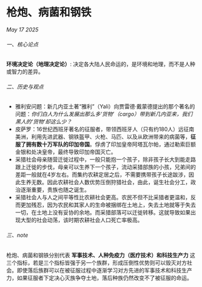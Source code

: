 # 枪炮、病菌和钢铁
*May 17 2025*
###### 一、核心论点
**环境决定论（地理决定论）**: 决定各大陆人民命运的，是环境和地理，而不是人种或智力的差异。
###### 二、历史与观点
- 雅利安问题：新几内亚土著“雅利”（Yali）向贾雷德·戴蒙德提出的那个著名的问题：*你们白人为什么发展出那么多‘货物’（cargo）带到新几内亚来，我们黑人的‘货物’却这么少？*
- 皮萨罗：16世纪西班牙著名的征服者，带领西班牙人（只有约180人）远征南美洲，利用先进武器、钢铁盔甲、火枪、马匹、以及从欧洲带来的病菌等，**征服了拥有数十万军队的印加帝国**。俘虏了印加皇帝阿塔瓦尔帕，通过勒索巨额金银和处决皇帝，最终导致印加帝国灭亡。
- 采猎社会母亲随营迁徙过程中，一般只能抱一个孩子，除非孩子长大到能走路跟上迁徙的步伐，母亲可以生养下一个孩子，流动采猎部族的小孩，兄弟间的差距一般就在4岁左右。而集约农耕定居之后，不需要携带孩子长途跋涉，因此生养无数。因此农耕社会人数优势压倒狩猎社会，由此，诞生社会分工，政治逐渐重要，贵族也随之诞生。
- 采猎社会人与人之间平等性比农耕社会更高。农民不但不比采猎者更温和，反而更加残忍，因为农民和其家人的生命被捆绑在土地上，失去土地就等于失去一切，在土地上没有妥协的余地。而采猎部落可以迁徙转移。这就导致如果出现大型的社会动荡，该时期农耕社会人口死亡率极高。
###### 三、note
枪炮、病菌和钢铁分别代表 **军事技术、人种免疫力（医疗技术）和科技生产力** 这三个指标，若是三个指标皆强于另一个族群，形成压倒性优势则可以毁灭对方社会。即使落后族群可以在被征服过程中逐渐学习对方先进的军事技术和科技生产力，如果征服者下定决心灭族争夺土地，落后种族仍然改变不了被征服的命运。